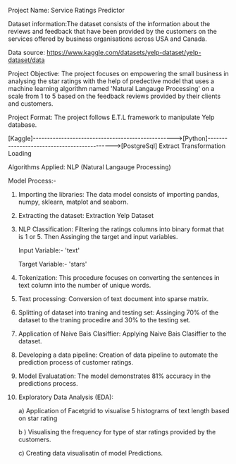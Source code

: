Project Name: Service Ratings Predictor

Dataset information:The dataset consists of the information about the reviews and feedback that have been provided by the customers on the services offered by business organisations across USA and Canada.

Data source: https://www.kaggle.com/datasets/yelp-dataset/yelp-dataset/data

Project Objective: The project focuses on empowering the small business in analysing the star ratings with the help of predective model that uses a  machine learning algorithm named 'Natural Langauge Processing' on a scale from 1 to 5 based on the feedback reviews provided by their clients and customers. 

Project Format: The project follows E.T.L framework to manipulate Yelp database. 


[Kaggle]-------------------------------------------------->[Python]-------------------------------------------->[PostgreSql]
Extract                                                 Transformation                                            Loading


Algorithms Applied: NLP (Natural Langauge Processing)

Model Process:-

1) Importing the libraries: The data model consists of importing pandas, numpy, sklearn, matplot and seaborn.
   
2) Extracting the dataset: Extraction Yelp Dataset

3) NLP Classification: Filtering the ratings columns into  binary format that is 1 or 5. Then Assinging the target and input variables.

   Input Variable:- 'text'

   Target Variable:- 'stars'

5) Tokenization: This procedure focuses on converting the sentences in text column into the number of unique words.
   
6) Text processing: Conversion of text document into sparse matrix.

7) Splitting of dataset into traning and testing set: Assinging 70% of the dataset to the traning procedire and 30% to the testing set.

8) Application of Naive Bais Clasiffier: Applying Naive Bais Clasiffier to the dataset.

9) Developing a data pipeline: Creation of data pipeline to automate the prediction process of customer ratings.

10)  Model Evaluatation: The model demonstrates 81% accuracy in the predictions process.  

11) Exploratory Data Analysis (EDA):

      a) Application of Facetgrid to visualise 5 histograms of text length based on star rating

      b ) Visualising the frequency for type of star ratings provided by the customers.

      c) Creating data visualisatin of model Predictions.
